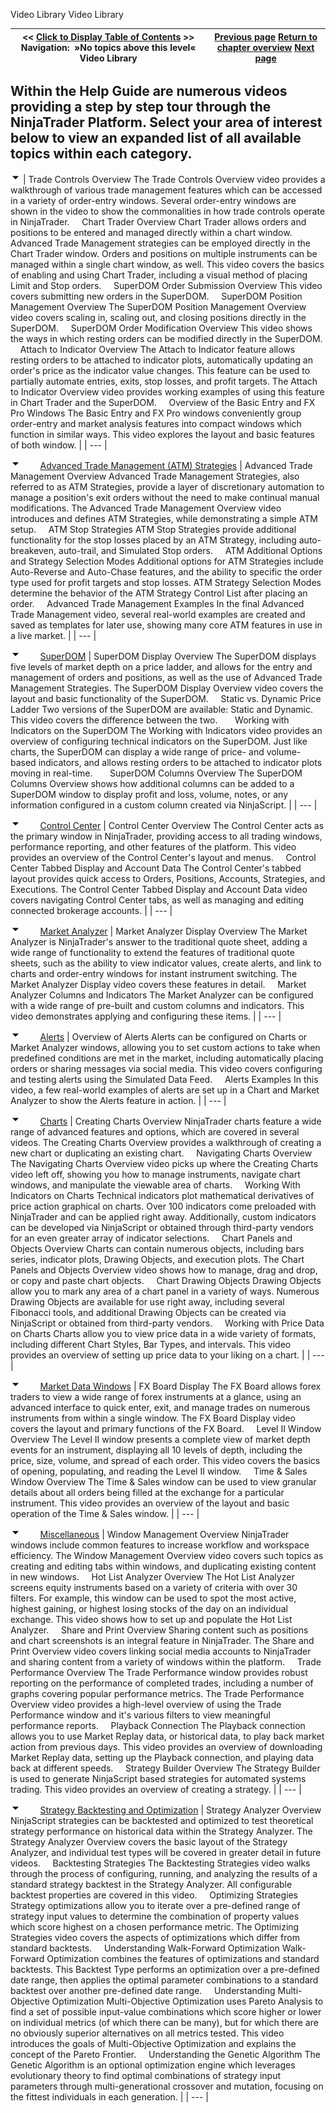 ﻿
Video Library
Video Library

| << [Click to Display Table of Contents](video_library.md) >> **Navigation:**   »No topics above this level«   Video Library | [Previous page](welcome.md) [Return to chapter overview](welcome.md) [Next page](release_notes.md) |
| --- | --- |
## Within the Help Guide are numerous videos providing a step by step tour through the NinjaTrader Platform. Select your area of interest below to view an expanded list of all available topics within each category.
![tog_minus](tog_minus.gif)
| Trade Controls Overview The Trade Controls Overview video provides a walkthrough of various trade management features which can be accessed in a variety of order-entry windows. Several order-entry windows are shown in the video to show the commonalities in how trade controls operate in NinjaTrader.      Chart Trader Overview Chart Trader allows orders and positions to be entered and managed directly within a chart window. Advanced Trade Management strategies can be employed directly in the Chart Trader window. Orders and positions on multiple instruments can be managed within a single chart window, as well. This video covers the basics of enabling and using Chart Trader, including a visual method of placing Limit and Stop orders.      SuperDOM Order Submission Overview This video covers submitting new orders in the SuperDOM.      SuperDOM Position Management Overview The SuperDOM Position Management Overview video covers scaling in, scaling out, and closing positions directly in the SuperDOM.      SuperDOM Order Modification Overview This video shows the ways in which resting orders can be modified directly in the SuperDOM.      Attach to Indicator Overview The Attach to Indicator feature allows resting orders to be attached to indicator plots, automatically updating an order's price as the indicator value changes. This feature can be used to partially automate entries, exits, stop losses, and profit targets. The Attach to Indicator Overview video provides working examples of using this feature in Chart Trader and the SuperDOM.      Overview of the Basic Entry and FX Pro Windows The Basic Entry and FX Pro windows conveniently group order-entry and market analysis features into compact windows which function in similar ways. This video explores the layout and basic features of both window. |
| --- |

![tog_minus](tog_minus.gif)        [Advanced Trade Management (ATM) Strategies](javascript:HMToggle('toggle','AdvancedTradeManagementStrategies','AdvancedTradeManagementStrategies_ICON'))
| Advanced Trade Management Overview Advanced Trade Management Strategies, also referred to as ATM Strategies, provide a layer of discretionary automation to manage a position's exit orders without the need to make continual manual modifications. The Advanced Trade Management Overview video introduces and defines ATM Strategies, while demonstrating a simple ATM setup.      ATM Stop Strategies ATM Stop Strategies provide additional functionality for the stop losses placed by an ATM Strategy, including auto-breakeven, auto-trail, and Simulated Stop orders.      ATM Additional Options and Strategy Selection Modes Additional options for ATM Strategies include Auto-Reverse and Auto-Chase features, and the ability to specific the order type used for profit targets and stop losses. ATM Strategy Selection Modes determine the behavior of the ATM Strategy Control List after placing an order.      Advanced Trade Management Examples In the final Advanced Trade Management video, several real-world examples are created and saved as templates for later use, showing many core ATM features in use in a live market. |
| --- |

![tog_minus](tog_minus.gif)        [SuperDOM](javascript:HMToggle('toggle','SuperDOM','SuperDOM_ICON'))
| SuperDOM Display Overview The SuperDOM displays five levels of market depth on a price ladder, and allows for the entry and management of orders and positions, as well as the use of Advanced Trade Management Strategies. The SuperDOM Display Overview video covers the layout and basic functionality of the SuperDOM.      Static vs. Dynamic Price Ladder Two versions of the SuperDOM are available: Static and Dynamic. This video covers the difference between the two.        Working with Indicators on the SuperDOM The Working with Indicators video provides an overview of configuring technical indicators on the SuperDOM. Just like charts, the SuperDOM can display a wide range of price- and volume-based indicators, and allows resting orders to be attached to indicator plots moving in real-time.        SuperDOM Columns Overview The SuperDOM Columns Overview shows how additional columns can be added to a SuperDOM window to display profit and loss, volume, notes, or any information configured in a custom column created via NinjaScript. |
| --- |

![tog_minus](tog_minus.gif)        [Control Center](javascript:HMToggle('toggle','ControlCenter','ControlCenter_ICON'))
| Control Center Overview The Control Center acts as the primary window in NinjaTrader, providing access to all trading windows, performance reporting, and other features of the platform. This video provides an overview of the Control Center's layout and menus.      Control Center Tabbed Display and Account Data The Control Center's tabbed layout provides quick access to Orders, Positions, Accounts, Strategies, and Executions. The Control Center Tabbed Display and Account Data video covers navigating Control Center tabs, as well as managing and editing connected brokerage accounts. |
| --- |

![tog_minus](tog_minus.gif)        [Market Analyzer](javascript:HMToggle('toggle','MarketAnalyzer','MarketAnalyzer_ICON'))
| Market Analyzer Display Overview The Market Analyzer is NinjaTrader's answer to the traditional quote sheet, adding a wide range of functionality to extend the features of traditional quote sheets, such as the ability to view indicator values, create alerts, and link to charts and order-entry windows for instant instrument switching. The Market Analyzer Display video covers these features in detail.      Market Analyzer Columns and Indicators The Market Analyzer can be configured with a wide range of pre-built and custom columns and indicators. This video demonstrates applying and configuring these items. |
| --- |

![tog_minus](tog_minus.gif)        [Alerts](javascript:HMToggle('toggle','Alerts','Alerts_ICON'))
| Overview of Alerts Alerts can be configured on Charts or Market Analyzer windows, allowing you to set custom actions to take when predefined conditions are met in the market, including automatically placing orders or sharing messages via social media. This video covers configuring and testing alerts using the Simulated Data Feed.      Alerts Examples In this video, a few real-world examples of alerts are set up in a Chart and Market Analyzer to show the Alerts feature in action. |
| --- |

![tog_minus](tog_minus.gif)        [Charts](javascript:HMToggle('toggle','Charts','Charts_ICON'))
| Creating Charts Overview NinjaTrader charts feature a wide range of advanced features and options, which are covered in several videos. The Creating Charts Overview provides a walkthrough of creating a new chart or duplicating an existing chart.      Navigating Charts Overview The Navigating Charts Overview video picks up where the Creating Charts video left off, showing you how to manage instruments, navigate chart windows, and manipulate the viewable area of charts.      Working With Indicators on Charts Technical indicators plot mathematical derivatives of price action graphical on charts. Over 100 indicators come preloaded with NinjaTrader and can be applied right away. Additionally, custom indicators can be developed via NinjaScript or obtained through third-party vendors for an even greater array of indicator selections.      Chart Panels and Objects Overview Charts can contain numerous objects, including bars series, indicator plots, Drawing Objects, and execution plots. The Chart Panels and Objects Overview video shows how to manage, drag and drop, or copy and paste chart objects.      Chart Drawing Objects Drawing Objects allow you to mark any area of a chart panel in a variety of ways. Numerous Drawing Objects are available for use right away, including several Fibonacci tools, and additional Drawing Objects can be created via NinjaScript or obtained from third-party vendors.      Working with Price Data on Charts Charts allow you to view price data in a wide variety of formats, including different Chart Styles, Bar Types, and intervals. This video provides an overview of setting up price data to your liking on a chart. |
| --- |

![tog_minus](tog_minus.gif)        [Market Data Windows](javascript:HMToggle('toggle','MarketDataWindows','MarketDataWindows_ICON'))
| FX Board Display The FX Board allows forex traders to view a wide range of forex instruments at a glance, using an advanced interface to quick enter, exit, and manage trades on numerous instruments from within a single window. The FX Board Display video covers the layout and primary functions of the FX Board.       Level II Window Overview The Level II window presents a complete view of market depth events for an instrument, displaying all 10 levels of depth, including the price, size, volume, and spread of each order. This video covers the basics of opening, populating, and reading the Level II window.      Time & Sales Window Overview The Time & Sales window can be used to view granular details about all orders being filled at the exchange for a particular instrument. This video provides an overview of the layout and basic operation of the Time & Sales window. |
| --- |

![tog_minus](tog_minus.gif)        [Miscellaneous](javascript:HMToggle('toggle','Miscellaneous','Miscellaneous_ICON'))
| Window Management Overview NinjaTrader windows include common features to increase workflow and workspace efficiency. The Window Management Overview video covers such topics as creating and editing tabs within windows, and duplicating existing content in new windows.      Hot List Analyzer Overview The Hot List Analyzer screens equity instruments based on a variety of criteria with over 30 filters. For example, this window can be used to spot the most active, highest gaining, or highest losing stocks of the day on an individual exchange. This video shows how to set up and populate the Hot List Analyzer.      Share and Print Overview Sharing content such as positions and chart screenshots is an integral feature in NinjaTrader. The Share and Print Overview video covers linking social media accounts to NinjaTrader and sharing content from a variety of windows within the platform.      Trade Performance Overview The Trade Performance window provides robust reporting on the performance of completed trades, including a number of graphs covering popular performance metrics. The Trade Performance Overview video provides a high-level overview of using the Trade Performance window and it's various filters to view meaningful performance reports.      Playback Connection The Playback connection allows you to use Market Replay data, or historical data, to play back market action from previous days. This video provides an overview of downloading Market Replay data, setting up the Playback connection, and playing data back at different speeds.      Strategy Builder Overview The Strategy Builder is used to generate NinjaScript based strategies for automated systems trading. This video provides an overview of creating a strategy. |
| --- |

![tog_minus](tog_minus.gif)        [Strategy Backtesting and Optimization](javascript:HMToggle('toggle','StrategyBacktestingAndOptimization','StrategyBacktestingAndOptimization_ICON'))
| Strategy Analyzer Overview NinjaScript strategies can be backtested and optimized to test theoretical strategy performance on historical data within the Strategy Analyzer. The Strategy Analyzer Overview covers the basic layout of the Strategy Analyzer, and individual test types will be covered in greater detail in future videos.      Backtesting Strategies The Backtesting Strategies video walks through the process of configuring, running, and analyzing the results of a standard strategy backtest in the Strategy Analyzer. All configurable backtest properties are covered in this video.      Optimizing Strategies Strategy optimizations allow you to iterate over a pre-defined range of strategy input values to determine the combination of property values which score highest on a chosen performance metric. The Optimizing Strategies video covers the aspects of optimizations which differ from standard backtests.      Understanding Walk-Forward Optimization Walk-Forward Optimization combines the features of optimizations and standard backtests. This Backtest Type performs an optimization over a pre-defined date range, then applies the optimal parameter combinations to a standard backtest over another pre-defined date range.      Understanding Multi-Objective Optimization Multi-Objective Optimization uses Pareto Analysis to find a set of possible input-value combinations which score higher or lower on individual metrics (of which there can be many), but for which there are no obviously superior alternatives on all metrics tested. This video introduces the goals of Multi-Objective Optimization and explains the concept of the Pareto Frontier.      Understanding the Genetic Algorithm The Genetic Algorithm is an optional optimization engine which leverages evolutionary theory to find optimal combinations of strategy input parameters through multi-generational crossover and mutation, focusing on the fittest individuals in each generation. |
| --- |
